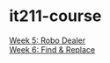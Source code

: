 # it211-course

[Week 5: Robo Dealer](https://sarahkeane480.github.io/it211-course/week5/card_dealer.html)<br>
[Week 6: Find & Replace](https://sarahkeane480.github.io/it211-course/week6/index.html)
